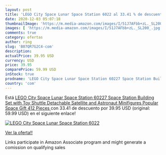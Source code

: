 ```yaml
---
layout: post
title: 'LEGO City Space Lunar Space Station 6022 al 33.41 % de descuento'
date: 2020-12-03 05:07:18
thumbnailImage: 'https://m.media-amazon.com/images/I/51J7AFbb+zL._SL200_.jpg'
images: [ 'https://m.media-amazon.com/images/I/51J7AFbb+zL._SL200_.jpg' ]
comments: true
category: ofertas
author: ring
slug: 'B07QR7G2C4-com'
description:
actualPrice: 39.95 USD
currency: USD
price: 39.95
comparePrice: 59.99 USD
inStock: true
prodname: 'LEGO City Space Lunar Space Station 60227 Space Station Building Set with Toy Shuttle  Detachable Satellite and Astronaut Minifigures  Popular Space Gift  412 Pieces '
country: 'com'
---
```


Está [LEGO City Space Lunar Space Station 60227 Space Station Building Set with Toy Shuttle  Detachable Satellite and Astronaut Minifigures  Popular Space Gift  412 Pieces ](https://www.amazon.com/dp/B07QR7G2C4/?tag=tolees-20) con 33.41 de descuento por 39.95 USD (original: 59.99 USD) en el siguiente enlace!

[![LEGO City Space Lunar Space Station 6022](https://m.media-amazon.com/images/I/51J7AFbb+zL._SL200_.jpg)](https://www.amazon.com/dp/B07QR7G2C4/?tag=tolees-20)

[Ver la oferta!!](https://www.amazon.com/dp/B07QR7G2C4/?tag=tolees-20)

Links participate in Amazon Associate program and might generate a comission on qualifying sales


